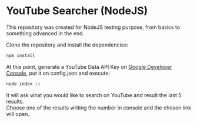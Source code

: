 # YouTube Searcher (NodeJS)
This repository was created for NodeJS testing purpose, from basics to something advanced in the end.

Clone the repository and install the dependencies:

```javascript
npm install
```

At this point, generate a YouTube Data API Key on [Google Developer Console](https://console.developers.google.com/apis), put it on config.json and execute:

```javascript
node index.js
```

It will ask what you would like to search on YouTube and result the last 5 results.<br />
Choose one of the results writing the number in console and the chosen link will open.

